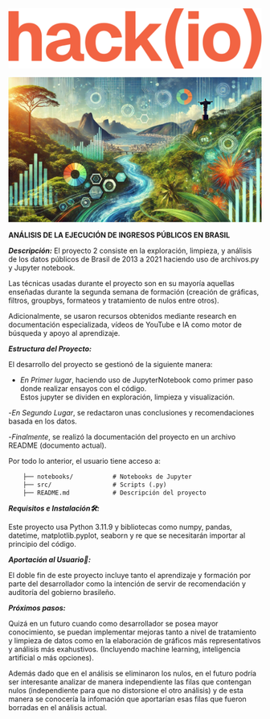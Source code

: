 <div style="text-align: center;">
  <img src="https://github.com/Hack-io-Data/Imagenes/blob/main/01-LogosHackio/logo_naranja@4x.png?raw=true" alt="esquema" />
</div>


![imagen](imagenes/image.webp)



**ANÁLISIS DE LA EJECUCIÓN DE INGRESOS PÚBLICOS EN BRASIL**


***Descripción:***
El proyecto 2 consiste en la exploración, limpieza, y análisis de los datos públicos de Brasil de 2013 a 2021 haciendo uso de archivos.py y Jupyter notebook.

Las técnicas usadas durante el proyecto son en su mayoría aquellas enseñadas durante la segunda semana de formación (creación de gráficas, filtros, groupbys, formateos y tratamiento de nulos entre otros).

Adicionalmente, se usaron recursos obtenidos mediante research en documentación especializada, vídeos de YouTube e IA como motor de búsqueda y apoyo al aprendizaje.


***Estructura del Proyecto:***

El desarrollo del proyecto se gestionó de la siguiente manera:

- _En Primer lugar_, haciendo uso de JupyterNotebook como primer paso donde realizar ensayos con el código.  
 Estos jupyter se dividen en exploración, limpieza y visualización.

-_En Segundo Lugar_, se redactaron unas conclusiones y recomendaciones basada en los datos.

-_Finalmente_, se realizó la documentación del proyecto en un archivo README (documento actual).

Por todo lo anterior, el usuario tiene acceso a:

        ├── notebooks/           # Notebooks de Jupyter 
        ├── src/                 # Scripts (.py)
        ├── README.md            # Descripción del proyecto

***Requisitos e Instalación🛠️:***

Este proyecto usa Python 3.11.9 y bibliotecas como numpy, pandas, datetime, matplotlib.pyplot, seaborn y re  que se necesitarán importar al principio del código.


***Aportación al Usuario🤝:***

El doble fin de este proyecto incluye tanto el aprendizaje y formación por parte del desarrollador como la intención de servir de recomendación y auditoría del gobierno brasileño.

***Próximos pasos:***

Quizá en un futuro cuando como desarrollador se posea mayor conocimiento, se puedan implementar mejoras tanto a nivel de tratamiento y limpieza de datos como en la elaboración de gráficos más representativos y análisis más exahustivos. (Incluyendo machine learning, inteligencia artificial o más opciones).

Además dado que en el análisis se eliminaron los nulos, en el futuro podría ser interesante analizar de manera independiente las filas que contengan nulos (independiente para que no distorsione el otro análisis) y de esta manera se conocería la infomación que aportarían esas filas que fueron borradas en el análisis actual.
